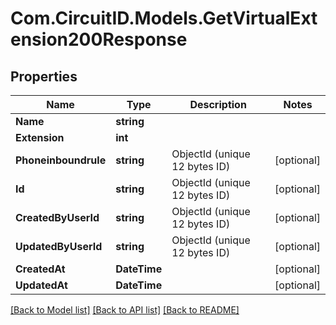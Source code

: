 
# Com.CircuitID.Models.GetVirtualExtension200Response

## Properties

Name | Type | Description | Notes
------------ | ------------- | ------------- | -------------
**Name** | **string** |  | 
**Extension** | **int** |  | 
**Phoneinboundrule** | **string** | ObjectId (unique 12 bytes ID) | [optional] 
**Id** | **string** | ObjectId (unique 12 bytes ID) | [optional] 
**CreatedByUserId** | **string** | ObjectId (unique 12 bytes ID) | [optional] 
**UpdatedByUserId** | **string** | ObjectId (unique 12 bytes ID) | [optional] 
**CreatedAt** | **DateTime** |  | [optional] 
**UpdatedAt** | **DateTime** |  | [optional] 

[[Back to Model list]](../README.md#documentation-for-models)
[[Back to API list]](../README.md#documentation-for-api-endpoints)
[[Back to README]](../README.md)

